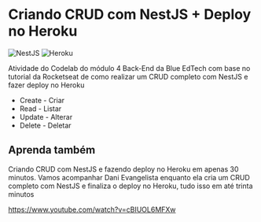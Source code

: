 # Criando CRUD com NestJS + Deploy no Heroku

![NestJS](https://img.shields.io/badge/nestjs-%23E0234E.svg?style=for-the-badge&logo=nestjs&logoColor=white)
![Heroku](https://img.shields.io/badge/heroku-%23430098.svg?style=for-the-badge&logo=heroku&logoColor=white)

Atividade do Codelab do módulo 4 Back-End da Blue EdTech com base no tutorial da Rocketseat de como realizar um CRUD completo com NestJS e fazer deploy no Heroku

- Create - Criar
- Read - Listar
- Update - Alterar
- Delete - Deletar

## Aprenda também

Criando CRUD com NestJS e fazendo deploy no Heroku em apenas 30 minutos. Vamos acompanhar Dani Evangelista enquanto ela cria um CRUD completo com NestJS e finaliza o deploy no Heroku, tudo isso em até trinta minutos

<https://www.youtube.com/watch?v=cBIUOL6MFXw>